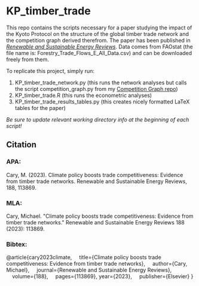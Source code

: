 # KP_timber_trade

This repo contains the scripts necessary for a paper studying the impact of the Kyoto Protocol on the structure of the global timber trade network and the competition graph derived therefrom. The paper has been published in [*Renewable and Sustainable Energy Reviews*](https://www.sciencedirect.com/science/article/pii/S136403212300727X). Data comes from FAOstat (the file name is: Forestry_Trade_Flows_E_All_Data.csv) and can be downloaded freely from them.

To replicate this project, simply run:

1. KP_timber_trade_network.py (this runs the network analyses but calls the script competition_graph.py from my [Competition Graph repo](https://github.com/cat-astrophic/competition_graph))
2. KP_timber_trade.R (this runs the econometric analyses)
3. KP_timber_trade_results_tables.py (this creates nicely formatted LaTeX tables for the paper)

*Be sure to update relevant working directory info at the beginning of each script!*

## Citation

### APA:

Cary, M. (2023). Climate policy boosts trade competitiveness: Evidence from timber trade networks. Renewable and Sustainable Energy Reviews, 188, 113869.

### MLA:

Cary, Michael. "Climate policy boosts trade competitiveness: Evidence from timber trade networks." Renewable and Sustainable Energy Reviews 188 (2023): 113869.

### Bibtex:

@article{cary2023climate,
&nbsp;&nbsp;&nbsp;&nbsp;title={Climate policy boosts trade competitiveness: Evidence from timber trade networks},
&nbsp;&nbsp;&nbsp;&nbsp;author={Cary, Michael},
&nbsp;&nbsp;&nbsp;&nbsp;journal={Renewable and Sustainable Energy Reviews},
&nbsp;&nbsp;&nbsp;&nbsp;volume={188},
&nbsp;&nbsp;&nbsp;&nbsp;pages={113869},
year={2023},
&nbsp;&nbsp;&nbsp;&nbsp;publisher={Elsevier}
}

